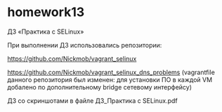# homework13
ДЗ «Практика c SELinux»

При выполнении ДЗ использовались репозитории:

https://github.com/Nickmob/vagrant_selinux

https://github.com/Nickmob/vagrant_selinux_dns_problems (vagrantfile данного репозитория был изменен: для установки ПО в каждой VM добалено по дополнительному bridge сетевому интерфейсу)

ДЗ со скриншотами в файле ДЗ_Практика c SELinux.pdf
